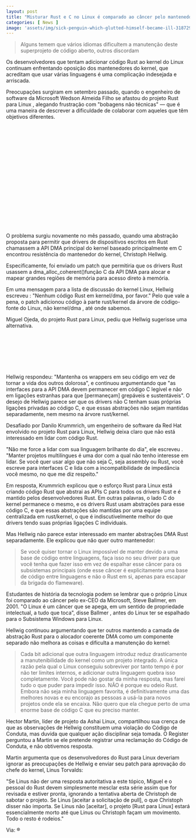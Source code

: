 ```yaml
---
layout: post
title: "Misturar Rust e C no Linux é comparado ao câncer pelo mantenedor do kernel"
categories: [ News ]
image: 'assets/img/sick-penguin-which-glutted-himself-became-ill-31872907.webp'
---
```


> Alguns temem que vários idiomas dificultem a manutenção deste superprojeto de código aberto, outros discordam

Os desenvolvedores que tentam adicionar código Rust ao kernel do Linux continuam enfrentando oposição dos mantenedores do kernel, que acreditam que usar várias linguagens é uma complicação indesejada e arriscada.

Preocupações surgiram em setembro passado, quando o engenheiro de software da Microsoft Wedson Almeida Filho se afastou do projeto Rust para Linux , alegando frustração com "bobagens não técnicas" — que é uma maneira de descrever a dificuldade de colaborar com aqueles que têm objetivos diferentes.

<!-- QUADRADO -->
<script async src="//pagead2.googlesyndication.com/pagead/js/adsbygoogle.js"></script>
<ins class="adsbygoogle"
style="display:inline-block;width:336px;height:280px"
data-ad-client="ca-pub-2838251107855362"
data-ad-slot="5351066970"></ins>
<script>
(adsbygoogle = window.adsbygoogle || []).push({});
</script>

O problema surgiu novamente no mês passado, quando uma abstração proposta para permitir que drivers de dispositivos escritos em Rust chamassem a API DMA principal do kernel baseado principalmente em C encontrou resistência do mantenedor do kernel, Christoph Hellwig.

Especificamente, foi enviado um patch que permitiria que os drivers Rust usassem a dma_alloc_coherent()função C da API DMA para alocar e mapear grandes regiões de memória para acesso direto à memória.

Em uma mensagem para a lista de discussão do kernel Linux, Hellwig escreveu : "Nenhum código Rust em kernel/dma, por favor." Pelo que vale a pena, o patch adicionou código à parte rust/kernel da árvore de código-fonte do Linux, não kernel/dma , até onde sabemos.

Miguel Ojeda, do projeto Rust para Linux, pediu que Hellwig sugerisse uma alternativa.

<!-- MINI ANÚNCIO -->
<script async src="//pagead2.googlesyndication.com/pagead/js/adsbygoogle.js"></script>
<!-- Games Root -->
<ins class="adsbygoogle"
style="display:inline-block;width:730px;height:95px"
data-ad-client="ca-pub-2838251107855362"
data-ad-slot="5351066970"></ins>
<script>
(adsbygoogle = window.adsbygoogle || []).push({});
</script>

Hellwig respondeu: "Mantenha os wrappers em seu código em vez de tornar a vida dos outros dolorosa", e continuou argumentando que "as interfaces para a API DMA devem permanecer em código C legível e não em ligações estranhas para que [permaneçam] grepáveis ​​e sustentáveis". O desejo de Hellwig parece ser que os drivers não C tenham suas próprias ligações privadas ao código C, e que essas abstrações não sejam mantidas separadamente, nem mesmo na árvore rust/kernel.

Desafiado por Danilo Krummrich, um engenheiro de software da Red Hat envolvido no projeto Rust para Linux, Hellwig deixa claro que não está interessado em lidar com código Rust.

"Não me force a lidar com sua linguagem brilhante do dia", ele escreveu . "Manter projetos multilíngues é uma dor com a qual não tenho interesse em lidar. Se você quer usar algo que não seja C, seja assembly ou Rust, você escreve para interfaces C e lida com a incompatibilidade de impedância você mesmo, no que me diz respeito."

Em resposta, Krummrich explicou que o esforço Rust para Linux está criando código Rust que abstrai as APIs C para todos os drivers Rust e é mantido pelos desenvolvedores Rust. Em outras palavras, o lado C do kernel permanece o mesmo, e os drivers Rust usam abstrações para esse código C, e que essas abstrações são mantidas por uma equipe centralizada em rust/kernel, o que é indiscutivelmente melhor do que drivers tendo suas próprias ligações C individuais.

Mas Hellwig não parece estar interessado em manter abstrações DMA Rust separadamente. Ele explicou que não quer outro mantenedor:

> Se você quiser tornar o Linux impossível de manter devido a uma base de código entre linguagens, faça isso no seu driver para que você tenha que fazer isso em vez de espalhar esse câncer para os subsistemas principais (onde esse câncer é explicitamente uma base de código entre linguagens e não o Rust em si, apenas para escapar da brigada do flameware).

Estudantes de história da tecnologia podem se lembrar que o próprio Linux foi comparado ao câncer pelo ex-CEO da Microsoft, Steve Ballmer, em 2001. "O Linux é um câncer que se apega, em um sentido de propriedade intelectual, a tudo que toca", disse Ballmer , antes do Linux ter se espalhado para o Subsistema Windows para Linux.

Hellwig continuou argumentando que ter outros mantendo a camada de abstração Rust para o alocador coerente DMA como um componente separado não melhora as coisas e dificulta a manutenção do kernel:

> Cada bit adicional que outra linguagem introduz reduz drasticamente a manutenibilidade do kernel como um projeto integrado. A única razão pela qual o Linux conseguiu sobreviver por tanto tempo é por não ter limites internos, e adicionar outra linguagem quebra isso completamente. Você pode não gostar da minha resposta, mas farei tudo o que puder para impedir isso. NÃO é porque eu odeio Rust. Embora não seja minha linguagem favorita, é definitivamente uma das melhores novas e eu encorajo as pessoas a usá-la para novos projetos onde ela se encaixa. Não quero que ela chegue perto de uma enorme base de código C que eu preciso manter.

<!-- RETANGULO LARGO 2 -->
<script async src="//pagead2.googlesyndication.com/pagead/js/adsbygoogle.js"></script>
<ins class="adsbygoogle"
style="display:block; text-align:center;"
data-ad-layout="in-article"
data-ad-format="fluid"
data-ad-client="ca-pub-2838251107855362"
data-ad-slot="8549252987"></ins>
<script>
(adsbygoogle = window.adsbygoogle || []).push({});
</script>

Hector Martin, líder de projeto da Ashai Linux, compartilhou sua crença de que as observações de Hellwig constituem uma violação do Código de Conduta, mas duvida que qualquer ação disciplinar seja tomada. O Register perguntou a Martin se ele pretende registrar uma reclamação do Código de Conduta, e não obtivemos resposta.

Martin argumenta que os desenvolvedores do Rust para Linux deveriam ignorar as preocupações de Hellwig e enviar seu patch para aprovação do chefe do kernel, Linus Torvalds:

"Se Linus não der uma resposta autoritativa a este tópico, Miguel e o pessoal do Rust devem simplesmente mesclar esta série assim que for revisada e estiver pronta, ignorando a tentativa aberta de Christoph de sabotar o projeto. Se Linus [aceitar a solicitação de pull], o que Christoph disser não importa. Se Linus não [aceitar], o projeto [Rust para Linux] estará essencialmente morto até que Linus ou Christoph façam um movimento. Todo o resto é rodeios."


<!-- RETANGULO LARGO -->
<script async src="https://pagead2.googlesyndication.com/pagead/js/adsbygoogle.js"></script>
<!-- Informat -->
<ins class="adsbygoogle"
style="display:block"
data-ad-client="ca-pub-2838251107855362"
data-ad-slot="2327980059"
data-ad-format="auto"
data-full-width-responsive="true"></ins>
<script>
(adsbygoogle = window.adsbygoogle || []).push({});
</script>

Via: ®

